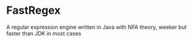 FastRegex
=========

A regular expression engine written in Java with NFA theory, weeker but faster than JDK in most cases 
